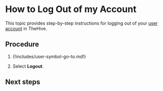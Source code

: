# How to Log Out of my Account

This topic provides step-by-step instructions for logging out of your [user account](about-user-accounts.md) in TheHive.

<h2>Procedure</h2>

1. {!includes/user-symbol-go-to.md!}

2. Select **Logout**.

<h2>Next steps</h2>